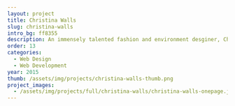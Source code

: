 ```yaml
---
layout: project
title: Christina Walls
slug: christina-walls
intro_bg: ff8355
description: An immensely talented fashion and environment desginer, Christina is at the top of her field in the retail design space. I was tasked with designing and building a website to showcase her ecclectic works. 
order: 13
categories: 
  - Web Design
  - Web Development
year: 2015
thumb: /assets/img/projects/christina-walls-thumb.png
project_images:
  - /assets/img/projects/full/christina-walls/christina-walls-onepage.jpg
---
```



